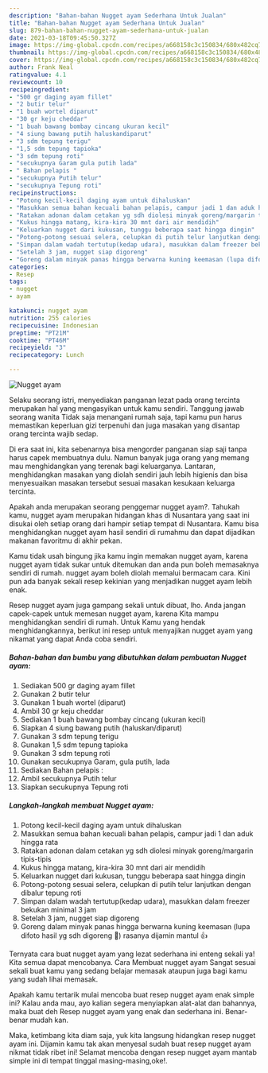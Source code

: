```yaml
---
description: "Bahan-bahan Nugget ayam Sederhana Untuk Jualan"
title: "Bahan-bahan Nugget ayam Sederhana Untuk Jualan"
slug: 879-bahan-bahan-nugget-ayam-sederhana-untuk-jualan
date: 2021-03-18T09:45:50.327Z
image: https://img-global.cpcdn.com/recipes/a668158c3c150834/680x482cq70/nugget-ayam-foto-resep-utama.jpg
thumbnail: https://img-global.cpcdn.com/recipes/a668158c3c150834/680x482cq70/nugget-ayam-foto-resep-utama.jpg
cover: https://img-global.cpcdn.com/recipes/a668158c3c150834/680x482cq70/nugget-ayam-foto-resep-utama.jpg
author: Frank Neal
ratingvalue: 4.1
reviewcount: 10
recipeingredient:
- "500 gr daging ayam fillet"
- "2 butir telur"
- "1 buah wortel diparut"
- "30 gr keju cheddar"
- "1 buah bawang bombay cincang ukuran kecil"
- "4 siung bawang putih haluskandiparut"
- "3 sdm tepung terigu"
- "1,5 sdm tepung tapioka"
- "3 sdm tepung roti"
- "secukupnya Garam gula putih lada"
- " Bahan pelapis "
- "secukupnya Putih telur"
- "secukupnya Tepung roti"
recipeinstructions:
- "Potong kecil-kecil daging ayam untuk dihaluskan"
- "Masukkan semua bahan kecuali bahan pelapis, campur jadi 1 dan aduk hingga rata"
- "Ratakan adonan dalam cetakan yg sdh diolesi minyak goreng/margarin tipis-tipis"
- "Kukus hingga matang, kira-kira 30 mnt dari air mendidih"
- "Keluarkan nugget dari kukusan, tunggu beberapa saat hingga dingin"
- "Potong-potong sesuai selera, celupkan di putih telur lanjutkan dengan dibalur tepung roti"
- "Simpan dalam wadah tertutup(kedap udara), masukkan dalam freezer bekukan minimal 3 jam"
- "Setelah 3 jam, nugget siap digoreng"
- "Goreng dalam minyak panas hingga berwarna kuning keemasan (lupa difoto hasil yg sdh digoreng 🤭) rasanya dijamin mantul 👍"
categories:
- Resep
tags:
- nugget
- ayam

katakunci: nugget ayam 
nutrition: 255 calories
recipecuisine: Indonesian
preptime: "PT21M"
cooktime: "PT46M"
recipeyield: "3"
recipecategory: Lunch

---
```



![Nugget ayam](https://img-global.cpcdn.com/recipes/a668158c3c150834/680x482cq70/nugget-ayam-foto-resep-utama.jpg)

Selaku seorang istri, menyediakan panganan lezat pada orang tercinta merupakan hal yang mengasyikan untuk kamu sendiri. Tanggung jawab seorang  wanita Tidak saja menangani rumah saja, tapi kamu pun harus memastikan keperluan gizi terpenuhi dan juga masakan yang disantap orang tercinta wajib sedap.

Di era  saat ini, kita sebenarnya bisa mengorder panganan siap saji tanpa harus capek membuatnya dulu. Namun banyak juga orang yang memang mau menghidangkan yang terenak bagi keluarganya. Lantaran, menghidangkan masakan yang diolah sendiri jauh lebih higienis dan bisa menyesuaikan masakan tersebut sesuai masakan kesukaan keluarga tercinta. 



Apakah anda merupakan seorang penggemar nugget ayam?. Tahukah kamu, nugget ayam merupakan hidangan khas di Nusantara yang saat ini disukai oleh setiap orang dari hampir setiap tempat di Nusantara. Kamu bisa menghidangkan nugget ayam hasil sendiri di rumahmu dan dapat dijadikan makanan favoritmu di akhir pekan.

Kamu tidak usah bingung jika kamu ingin memakan nugget ayam, karena nugget ayam tidak sukar untuk ditemukan dan anda pun boleh memasaknya sendiri di rumah. nugget ayam boleh diolah memalui bermacam cara. Kini pun ada banyak sekali resep kekinian yang menjadikan nugget ayam lebih enak.

Resep nugget ayam juga gampang sekali untuk dibuat, lho. Anda jangan capek-capek untuk memesan nugget ayam, karena Kita mampu menghidangkan sendiri di rumah. Untuk Kamu yang hendak menghidangkannya, berikut ini resep untuk menyajikan nugget ayam yang nikamat yang dapat Anda coba sendiri.

<!--inarticleads1-->

##### Bahan-bahan dan bumbu yang dibutuhkan dalam pembuatan Nugget ayam:

1. Sediakan 500 gr daging ayam fillet
1. Gunakan 2 butir telur
1. Gunakan 1 buah wortel (diparut)
1. Ambil 30 gr keju cheddar
1. Sediakan 1 buah bawang bombay cincang (ukuran kecil)
1. Siapkan 4 siung bawang putih (haluskan/diparut)
1. Gunakan 3 sdm tepung terigu
1. Gunakan 1,5 sdm tepung tapioka
1. Gunakan 3 sdm tepung roti
1. Gunakan secukupnya Garam, gula putih, lada
1. Sediakan  Bahan pelapis :
1. Ambil secukupnya Putih telur
1. Siapkan secukupnya Tepung roti




<!--inarticleads2-->

##### Langkah-langkah membuat Nugget ayam:

1. Potong kecil-kecil daging ayam untuk dihaluskan
1. Masukkan semua bahan kecuali bahan pelapis, campur jadi 1 dan aduk hingga rata
1. Ratakan adonan dalam cetakan yg sdh diolesi minyak goreng/margarin tipis-tipis
1. Kukus hingga matang, kira-kira 30 mnt dari air mendidih
1. Keluarkan nugget dari kukusan, tunggu beberapa saat hingga dingin
1. Potong-potong sesuai selera, celupkan di putih telur lanjutkan dengan dibalur tepung roti
1. Simpan dalam wadah tertutup(kedap udara), masukkan dalam freezer bekukan minimal 3 jam
1. Setelah 3 jam, nugget siap digoreng
1. Goreng dalam minyak panas hingga berwarna kuning keemasan (lupa difoto hasil yg sdh digoreng 🤭) rasanya dijamin mantul 👍




Ternyata cara buat nugget ayam yang lezat sederhana ini enteng sekali ya! Kita semua dapat mencobanya. Cara Membuat nugget ayam Sangat sesuai sekali buat kamu yang sedang belajar memasak ataupun juga bagi kamu yang sudah lihai memasak.

Apakah kamu tertarik mulai mencoba buat resep nugget ayam enak simple ini? Kalau anda mau, ayo kalian segera menyiapkan alat-alat dan bahannya, maka buat deh Resep nugget ayam yang enak dan sederhana ini. Benar-benar mudah kan. 

Maka, ketimbang kita diam saja, yuk kita langsung hidangkan resep nugget ayam ini. Dijamin kamu tak akan menyesal sudah buat resep nugget ayam nikmat tidak ribet ini! Selamat mencoba dengan resep nugget ayam mantab simple ini di tempat tinggal masing-masing,oke!.

